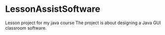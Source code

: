 # LessonAssistSoftware
Lesson project for my java course
The project is about designing a Java GUI classroom software.
